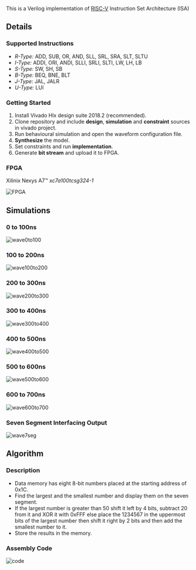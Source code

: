 This is a Verilog implementation of [RISC-V](https://riscv.org/) Instruction Set Architecture (ISA) 

## Details
### Supported Instructions
- *R-Type:* ADD, SUB, OR, AND, SLL, SRL, SRA, SLT, SLTU
- *I-Type:* ADDI, ORI, ANDI, SLLI, SRLI, SLTI, LW, LH, LB
- *S-Type:* SW, SH, SB
- *B-Type:* BEQ, BNE, BLT
- *J-Type:* JAL, JALR
- *U-Type:* LUI
  
### Getting Started

1. Install Vivado Hlx design suite 2018.2 (recommended).
2. Clone repository and include **design**, **simulation** and **constraint** sources in vivado project.
3. Run behavioural simulation and open the waveform configuration file.
4. **Synthesize** the model.
5. Set constraints and run **implementation**.
6. Generate **bit stream** and upload it to FPGA.

### FPGA

Xilinix Nexys A7:tm: *xc7a100tcsg324-1*

![FPGA](https://github.com/HamxaCodes/RiscV-Single-Cycle/blob/media/nexys_a7.jpg?raw=true)

## Simulations
### 0 to 100ns
![wave0to100](https://github.com/HamxaCodes/RiscV-Single-Cycle/blob/media/wave1.png?raw=true)

### 100 to 200ns
![wave100to200](https://github.com/HamxaCodes/RiscV-Single-Cycle/blob/media/wave2.png?raw=true)

### 200 to 300ns
![wave200to300](https://github.com/HamxaCodes/RiscV-Single-Cycle/blob/media/wave3.png?raw=true)

### 300 to 400ns
![wave300to400](https://github.com/HamxaCodes/RiscV-Single-Cycle/blob/media/wave4.png?raw=true)

### 400 to 500ns
![wave400to500](https://github.com/HamxaCodes/RiscV-Single-Cycle/blob/media/wave5.png?raw=true)

### 500 to 600ns
![wave500to600](https://github.com/HamxaCodes/RiscV-Single-Cycle/blob/media/wave6.png?raw=true)

### 600 to 700ns
![wave600to700](https://github.com/HamxaCodes/RiscV-Single-Cycle/blob/media/wave7.png?raw=true)

### Seven Segment Interfacing Output
![wave7seg](https://github.com/HamxaCodes/RiscV-Single-Cycle/blob/media/wave8.png?raw=true)

## Algorithm
### Description
- Data memory has eight 8-bit numbers placed at the starting address of 0x1C.
- Find the largest and the smallest number and display them on the seven segment.
- If the largest number is greater than 50 shift it left by 4 bits, subtract 20 from it and XOR it with 0xFFF else place the 1234567 in the uppermost bits of the largest number then shift it right by 2 bits and then add the smallest number to it.
- Store the results in the memory.

### Assembly Code
![code](https://github.com/HamxaCodes/RiscV-Single-Cycle/blob/media/instr.png?raw=true)






